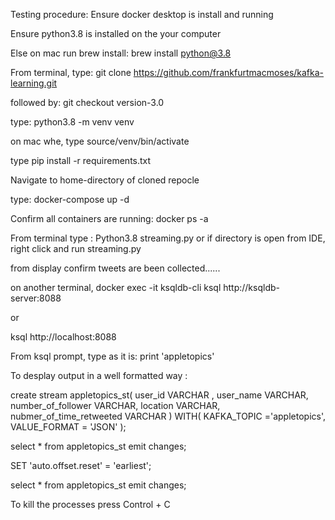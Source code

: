 Testing procedure:
Ensure docker desktop is install and running 

Ensure python3.8 is installed on the your computer

Else on mac run brew install:  brew install python@3.8

From terminal, type:  git clone https://github.com/frankfurtmacmoses/kafka-learning.git

followed by:  git checkout version-3.0

type: python3.8 -m venv venv

on mac whe, type source/venv/bin/activate

type pip install -r requirements.txt

Navigate to home-directory of cloned repocle

type: docker-compose up -d

Confirm all containers are running: docker ps -a

From terminal type : Python3.8 streaming.py or if directory is open from IDE, right click and run streaming.py

from display confirm tweets are been collected......

on another terminal, 
docker exec -it ksqldb-cli ksql http://ksqldb-server:8088 
 
 or 

 ksql http://localhost:8088

From ksql prompt, type as it is:   print 'appletopics'    

To desplay output in a well formatted way : 

create  stream appletopics_st(
user_id VARCHAR ,
user_name VARCHAR,
number_of_follower VARCHAR,
location VARCHAR,
nubmer_of_time_retweeted VARCHAR
)
WITH(
    KAFKA_TOPIC ='appletopics',
    VALUE_FORMAT = 'JSON' 
);



select * 
from appletopics_st
emit changes;


SET 'auto.offset.reset' = 'earliest';

select * 
from appletopics_st 
emit changes;





To kill the processes press Control + C 


